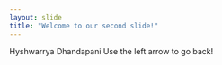 ```yaml
---
layout: slide
title: "Welcome to our second slide!"
---
```

Hyshwarrya Dhandapani
Use the left arrow to go back!
